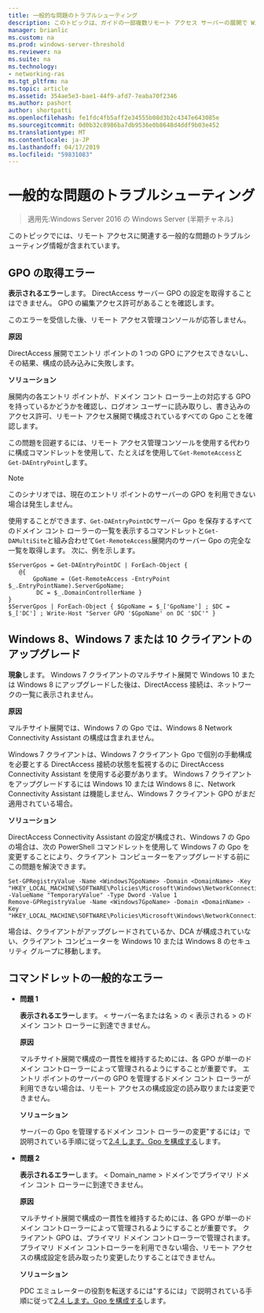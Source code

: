 ```yaml
---
title: 一般的な問題のトラブルシューティング
description: このトピックは、ガイドの一部複数リモート アクセス サーバーの展開で Windows Server 2016 の Multisite 展開します。
manager: brianlic
ms.custom: na
ms.prod: windows-server-threshold
ms.reviewer: na
ms.suite: na
ms.technology:
- networking-ras
ms.tgt_pltfrm: na
ms.topic: article
ms.assetid: 354ae5e3-bae1-44f9-afd7-7eaba70f2346
ms.author: pashort
author: shortpatti
ms.openlocfilehash: fe1fdc4fb5aff2e34555b08d3b2c4347e643085e
ms.sourcegitcommit: 0d0b32c8986ba7db9536e0b8648d4ddf9b03e452
ms.translationtype: MT
ms.contentlocale: ja-JP
ms.lasthandoff: 04/17/2019
ms.locfileid: "59831083"
---
```

# <a name="troubleshooting-general-issues"></a>一般的な問題のトラブルシューティング

>適用先:Windows Server 2016 の Windows Server (半期チャネル)

このトピックでには、リモート アクセスに関連する一般的な問題のトラブルシューティング情報が含まれています。  
  
## <a name="gpo-retrieval-error"></a>GPO の取得エラー  
**表示されるエラー**します。 DirectAccess サーバー GPO の設定を取得することはできません。 GPO の編集アクセス許可があることを確認します。  
  
このエラーを受信した後、リモート アクセス管理コンソールが応答しません。  
  
**原因**  
  
DirectAccess 展開でエントリ ポイントの 1 つの GPO にアクセスできないし、その結果、構成の読み込みに失敗します。  
  
**ソリューション**  
  
展開内の各エントリ ポイントが、ドメイン コント ローラー上の対応する GPO を持っているかどうかを確認し、ログオン ユーザーに読み取りし、書き込みのアクセス許可、リモート アクセス展開で構成されているすべての Gpo ことを確認します。  
  
この問題を回避するには、リモート アクセス管理コンソールを使用する代わりに構成コマンドレットを使用して、たとえばを使用して`Get-RemoteAccess`と`Get-DAEntryPoint`します。  
  
> [!NOTE]  
> このシナリオでは、現在のエントリ ポイントのサーバーの GPO を利用できない場合は発生しません。  
  
使用することができます、`Get-DAEntryPointDC`サーバー Gpo を保存するすべてのドメイン コント ローラーの一覧を表示するコマンドレットと`Get-DAMultiSite`と組み合わせて`Get-RemoteAccess`展開内のサーバー Gpo の完全な一覧を取得します。 次に、例を示します。  
  
```  
$ServerGpos = Get-DAEntryPointDC | ForEach-Object {   
   @{   
       GpoName = (Get-RemoteAccess -EntryPoint $_.EntryPointName).ServerGpoName;   
        DC = $_.DomainControllerName }   
}  
$ServerGpos | ForEach-Object { $GpoName = $_['GpoName'] ; $DC = $_['DC'] ; Write-Host "Server GPO '$GpoName' on DC '$DC'" }  
```  
  
## <a name="windows-7-to-windows-8-or-10-client-upgrade"></a>Windows 8、Windows 7 または 10 クライアントのアップグレード  
**現象**します。 Windows 7 クライアントのマルチサイト展開で Windows 10 または Windows 8 にアップグレードした後は、DirectAccess 接続は、ネットワークの一覧に表示されません。  
  
**原因**  
  
マルチサイト展開では、Windows 7 の Gpo では、Windows 8 Network Connectivity Assistant の構成は含まれません。  
  
 Windows 7 クライアントは、Windows 7 クライアント Gpo で個別の手動構成を必要とする DirectAccess 接続の状態を監視するのに DirectAccess Connectivity Assistant を使用する必要があります。 Windows 7 クライアントをアップグレードするには Windows 10 または Windows 8 に、Network Connectivity Assistant は機能しません、Windows 7 クライアント GPO がまだ適用されている場合。  
  
**ソリューション**  
  
DirectAccess Connectivity Assistant の設定が構成され、Windows 7 の Gpo の場合は、次の PowerShell コマンドレットを使用して Windows 7 の Gpo を変更することにより、クライアント コンピューターをアップグレードする前にこの問題を解決できます。  
  
```  
Set-GPRegistryValue -Name <Windows7GpoName> -Domain <DomainName> -Key "HKEY_LOCAL_MACHINE\SOFTWARE\Policies\Microsoft\Windows\NetworkConnectivityAssistant" -ValueName "TemporaryValue" -Type Dword -Value 1  
Remove-GPRegistryValue -Name <Windows7GpoName> -Domain <DomainName> -Key "HKEY_LOCAL_MACHINE\SOFTWARE\Policies\Microsoft\Windows\NetworkConnectivityAssistant"  
```  
  
場合は、クライアントがアップグレードされているか、DCA が構成されていない、クライアント コンピューターを Windows 10 または Windows 8 のセキュリティ グループに移動します。  
  
## <a name="general-cmdlet-errors"></a>コマンドレットの一般的なエラー  
  
-   **問題 1**  
  
    **表示されるエラー**します。 < サーバー名または名 > の < 表示される > のドメイン コント ローラーに到達できません。  
  
    **原因**  
  
    マルチサイト展開で構成の一貫性を維持するためには、各 GPO が単一のドメイン コントローラーによって管理されるようにすることが重要です。 エントリ ポイントのサーバーの GPO を管理するドメイン コント ローラーが利用できない場合は、リモート アクセスの構成設定の読み取りまたは変更できません。  
  
    **ソリューション**  
  
    サーバーの Gpo を管理するドメイン コント ローラーの変更"するには」で説明されている手順に従って[2.4 します。Gpo を構成する](assetId:///b1960686-a81e-4f48-83f1-cc4ea484df43#ConfigGPOs)します。  
  
-   **問題 2**  
  
    **表示されるエラー**します。 < Domain_name > ドメインでプライマリ ドメイン コント ローラーに到達できません。  
  
    **原因**  
  
    マルチサイト展開で構成の一貫性を維持するためには、各 GPO が単一のドメイン コントローラーによって管理されるようにすることが重要です。 クライアント GPO は、プライマリ ドメイン コントローラーで管理されます。 プライマリ ドメイン コントローラーを利用できない場合、リモート アクセスの構成設定を読み取ったり変更したりすることはできません。  
  
    **ソリューション**  
  
    PDC エミュレーターの役割を転送するには"するには」で説明されている手順に従って[2.4 します。Gpo を構成する](assetId:///b1960686-a81e-4f48-83f1-cc4ea484df43#ConfigGPOs)します。  
  


